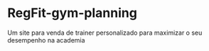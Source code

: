 # RegFit-gym-planning
Um site para venda de trainer personalizado para maximizar o seu desempenho na academia
